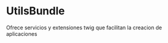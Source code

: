UtilsBundle
===========

Ofrece servicios y extensiones twig que facilitan la creacion de aplicaciones
